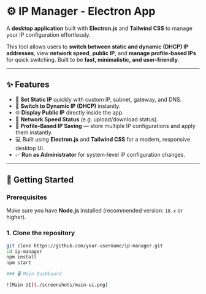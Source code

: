 # ⚙️ IP Manager - Electron App

A **desktop application** built with **Electron.js** and **Tailwind CSS** to manage your IP configuration effortlessly.

This tool allows users to **switch between static and dynamic (DHCP) IP addresses**, view **network speed**, **public IP**, and **manage profile-based IPs** for quick switching. Built to be **fast, minimalistic, and user-friendly**.

---

## ✨ Features

- 🔧 **Set Static IP** quickly with custom IP, subnet, gateway, and DNS.
- 🔄 **Switch to Dynamic IP (DHCP)** instantly.
- 🌐 **Display Public IP** directly inside the app.
- 📶 **Network Speed Status** (e.g. upload/download status).
- 🧠 **Profile-Based IP Saving** — store multiple IP configurations and apply them instantly.
- 💻 Built using **Electron.js** and **Tailwind CSS** for a modern, responsive desktop UI.
- ✅ **Run as Administrator** for system-level IP configuration changes.

---

## 🚀 Getting Started

### Prerequisites

Make sure you have **Node.js** installed (recommended version: `18.x` or higher).

### 1. Clone the repository

```bash
git clone https://github.com/your-username/ip-manager.git
cd ip-manager
npm install
npm start

### 🖥️ Main Dashboard

![Main UI](./screenshots/main-ui.png)
